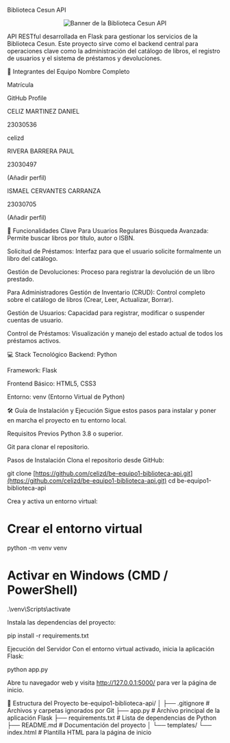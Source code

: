 Biblioteca Cesun API
<p align="center">
<img src="https://www.google.com/search?q=https://placehold.co/600x300/005A9C/FFFFFF%3Ftext%3DBiblioteca%2BCesun%2BAPI%26font%3Draleway" alt="Banner de la Biblioteca Cesun API">
</p>

API RESTful desarrollada en Flask para gestionar los servicios de la Biblioteca Cesun. Este proyecto sirve como el backend central para operaciones clave como la administración del catálogo de libros, el registro de usuarios y el sistema de préstamos y devoluciones.

👥 Integrantes del Equipo
Nombre Completo

Matrícula

GitHub Profile

CELIZ MARTINEZ DANIEL

23030536

celizd

RIVERA BARRERA PAUL

23030497

(Añadir perfil)

ISMAEL CERVANTES CARRANZA

23030705

(Añadir perfil)

🚀 Funcionalidades Clave
Para Usuarios Regulares
Búsqueda Avanzada: Permite buscar libros por título, autor o ISBN.

Solicitud de Préstamos: Interfaz para que el usuario solicite formalmente un libro del catálogo.

Gestión de Devoluciones: Proceso para registrar la devolución de un libro prestado.

Para Administradores
Gestión de Inventario (CRUD): Control completo sobre el catálogo de libros (Crear, Leer, Actualizar, Borrar).

Gestión de Usuarios: Capacidad para registrar, modificar o suspender cuentas de usuario.

Control de Préstamos: Visualización y manejo del estado actual de todos los préstamos activos.

💻 Stack Tecnológico
Backend: Python

Framework: Flask

Frontend Básico: HTML5, CSS3

Entorno: venv (Entorno Virtual de Python)

🛠️ Guía de Instalación y Ejecución
Sigue estos pasos para instalar y poner en marcha el proyecto en tu entorno local.

Requisitos Previos
Python 3.8 o superior.

Git para clonar el repositorio.

Pasos de Instalación
Clona el repositorio desde GitHub:

git clone [https://github.com/celizd/be-equipo1-biblioteca-api.git](https://github.com/celizd/be-equipo1-biblioteca-api.git)
cd be-equipo1-biblioteca-api

Crea y activa un entorno virtual:

# Crear el entorno virtual
python -m venv venv

# Activar en Windows (CMD / PowerShell)
.\venv\Scripts\activate

Instala las dependencias del proyecto:

pip install -r requirements.txt

Ejecución del Servidor
Con el entorno virtual activado, inicia la aplicación Flask:

python app.py

Abre tu navegador web y visita http://127.0.0.1:5000/ para ver la página de inicio.

📂 Estructura del Proyecto
be-equipo1-biblioteca-api/
│
├── .gitignore          # Archivos y carpetas ignorados por Git
├── app.py              # Archivo principal de la aplicación Flask
├── requirements.txt    # Lista de dependencias de Python
├── README.md           # Documentación del proyecto
│
└── templates/
    └── index.html      # Plantilla HTML para la página de inicio
